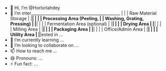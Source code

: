 - 👋 Hi, I’m @Horlorlahdey
- 👀 I’m inter____________________________________________
|                                            |
|           Raw Material Storage            |
|____________________________________________|
|                                            |
|            Processing Area (Peeling,      |
|           Washing, Grating, Pressing)      |
|____________________________________________|
|                                            |
|             Fermentation Area (optional)   |
|____________________________________________|
|                                            |
|              Drying Area                  |
|____________________________________________|
|                                            |
|             Milling Area                  |
|____________________________________________|
|                                            |
|             Packaging Area                |
|____________________________________________|
|                                            |
|            Office/Admin Area              |
|____________________________________________|
|                                            |
|              Utility Area                 |
|____________________________________________|ested in ...
- 🌱 I’m currently learning ...
- 💞️ I’m looking to collaborate on ...
- 📫 How to reach me ...
- 😄 Pronouns: ...
- ⚡ Fun fact: ...

<!---
Horlorlahdey/Horlorlahdey is a ✨ special ✨ repository because its `README.md` (this file) appears on your GitHub profile.
You can click the Preview link to take a look at your changes.
--->
